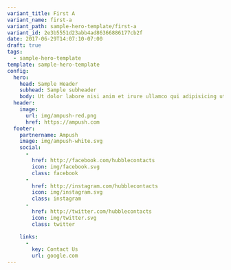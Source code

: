 ```yaml
---
variant_title: First A
variant_name: first-a
variant_path: sample-hero-template/first-a
variant_id: 2e3b5551d23abb4ad86366886177cb2f
date: 2017-06-29T14:07:10-07:00
draft: true
tags:
  - sample-hero-template
template: sample-hero-template
config:
  hero:
    head: Sample Header
    subhead: Sample subheader
    body: Ut dolor labore nisi anim et irure ullamco qui adipisicing ut eu occaecat enim reprehenderit.
  header:
    image:
      url: img/ampush-red.png
      href: https://ampush.com
  footer:
    partnername: Ampush
    image: img/ampush-white.svg
    social:
      -
        href: http://facebook.com/hubblecontacts
        icon: img/facebook.svg
        class: facebook
      -
        href: http://instagram.com/hubblecontacts
        icon: img/instagram.svg
        class: instagram
      -
        href: http://twitter.com/hubblecontacts
        icon: img/twitter.svg
        class: twitter

    links:
      -
        key: Contact Us
        url: google.com
---
```

